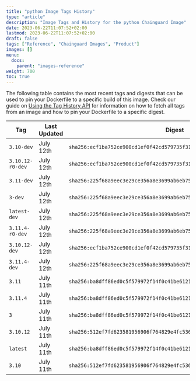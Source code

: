 ```yaml
---
title: "python Image Tags History"
type: "article"
description: "Image Tags and History for the python Chainguard Image"
date: 2023-06-22T11:07:52+02:00
lastmod: 2023-06-22T11:07:52+02:00
draft: false
tags: ["Reference", "Chainguard Images", "Product"]
images: []
menu:
  docs:
    parent: "images-reference"
weight: 700
toc: true
---
```


The following table contains the most recent tags and digests that can be used to pin your Dockerfile to a specific build of this image. Check our guide on [Using the Tag History API](/chainguard/chainguard-images/using-the-tag-history-api/) for information on how to fetch all tags from an image and how to pin your Dockerfile to a specific digest.

| Tag              | Last Updated | Digest                                                                    |
|------------------|--------------|---------------------------------------------------------------------------|
| `3.10-dev`       | July 12th    | `sha256:ecf1ba752ce900cd1ef0f42cd579735f3120d08e33fbe6335814d123d0428dd3` |
| `3.10.12-r0-dev` | July 12th    | `sha256:ecf1ba752ce900cd1ef0f42cd579735f3120d08e33fbe6335814d123d0428dd3` |
| `3.11-dev`       | July 12th    | `sha256:225f68a9eec3e29ce356a8e3699ab6eb75972082047115a75769d3ed2e78b17b` |
| `3-dev`          | July 12th    | `sha256:225f68a9eec3e29ce356a8e3699ab6eb75972082047115a75769d3ed2e78b17b` |
| `latest-dev`     | July 12th    | `sha256:225f68a9eec3e29ce356a8e3699ab6eb75972082047115a75769d3ed2e78b17b` |
| `3.11.4-r0-dev`  | July 12th    | `sha256:225f68a9eec3e29ce356a8e3699ab6eb75972082047115a75769d3ed2e78b17b` |
| `3.10.12-dev`    | July 12th    | `sha256:ecf1ba752ce900cd1ef0f42cd579735f3120d08e33fbe6335814d123d0428dd3` |
| `3.11.4-dev`     | July 12th    | `sha256:225f68a9eec3e29ce356a8e3699ab6eb75972082047115a75769d3ed2e78b17b` |
| `3.11`           | July 11th    | `sha256:ba8dff86ed0c5f579972f14f0c41be6121c6b6cc77668161a7d8f3de9158d063` |
| `3.11.4`         | July 11th    | `sha256:ba8dff86ed0c5f579972f14f0c41be6121c6b6cc77668161a7d8f3de9158d063` |
| `3`              | July 11th    | `sha256:ba8dff86ed0c5f579972f14f0c41be6121c6b6cc77668161a7d8f3de9158d063` |
| `3.10.12`        | July 11th    | `sha256:512ef7fd623581956906f764829e4fc5362bef9cf35051a99bfebbe4ecc3f78b` |
| `latest`         | July 11th    | `sha256:ba8dff86ed0c5f579972f14f0c41be6121c6b6cc77668161a7d8f3de9158d063` |
| `3.10`           | July 11th    | `sha256:512ef7fd623581956906f764829e4fc5362bef9cf35051a99bfebbe4ecc3f78b` |

